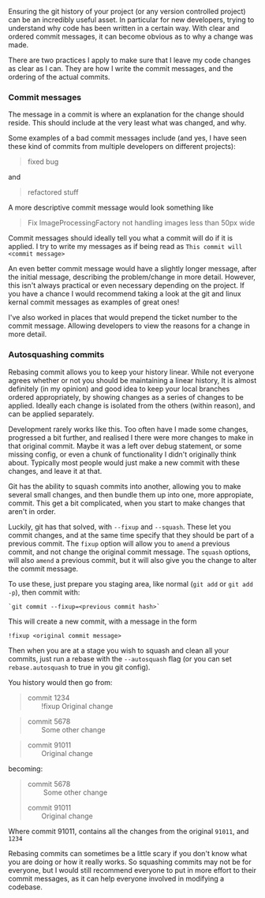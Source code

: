 Ensuring the git history of your project (or any version controlled project) can be an incredibly useful asset.
In particular for new developers, trying to understand why code has been written in a certain way.
With clear and ordered commit messages, it can become obvious as to why a change was made. 

There are two practices I apply to make sure that I leave my code changes as clear as I can. 
They are how I write the commit messages, and the
ordering of the actual commits.

### Commit messages
The message in a commit is where an explanation for the change should reside.
This should include at the very least what was changed, and why.

Some examples of a bad commit messages include (and yes, I have seen these kind of commits from multiple developers on different projects):

> fixed bug

and

> refactored stuff

A more descriptive commit message would look something like

> Fix ImageProcessingFactory not handling images less than 50px wide

Commit messages should ideally tell you what a commit will do if it is applied.
I try to write my messages as if being read as `This commit will <commit message>`

An even better commit message would have a slightly longer message, after the initial message, describing the problem/change in more detail. 
However, this isn't always practical or even necessary depending on the project.
If you have a chance I would recommend taking a look at the git and linux kernal commit messages as examples of great ones!

I've also worked in places that would prepend the ticket number to the commit message. Allowing developers to view the reasons for a change in more
detail.

### Autosquashing commits
Rebasing commit allows you to keep your history linear. 
While not everyone agrees whether or not you should be maintaining a linear history, 
It is almost definitely (in my opinion) and good idea to keep your local branches ordered appropriately, by showing changes as a series of changes to be applied.
Ideally each change is isolated from the others (within reason), and can be applied separately.

Development rarely works like this. Too often have I made some changes, progressed a bit further, and realised I there were more changes to make in
that original commit.
Maybe it was a left over debug statement, or some missing config, or even a chunk of functionality I didn't originally think about. 
Typically most people would just make a new commit with these changes, and leave it at that. 

Git has the ability to squash commits into another, allowing you to make several small changes, and then bundle them up into one, more appropiate,
commit.
This get a bit complicated, when you start to make changes that aren't in order.

Luckily, git has that solved, with `--fixup` and `--squash`. These let you commit changes, and at the same time specify that they should be part of a
previous commit.
The `fixup` option will allow you to `amend` a previous commit, and not change the original commit  message.
The `squash` options, will also `amend` a previous commit, but it will also give you the change to alter the commit message.

To use these, just prepare you staging area, like normal (`git add` or `git add -p`), then commit with:

    `git commit --fixup=<previous commit hash>`

This will create a new commit, with a message in the form

    !fixup <original commit message>

Then when you are at a stage you wish to squash and clean all your commits, just run a rebase with the `--autosquash` flag (or you can set
`rebase.autosquash` to true in you git config).

You history would then go from:

>commit 1234
><br> &nbsp; &nbsp; &nbsp; &nbsp;!fixup Original change

>commit 5678
><br> &nbsp; &nbsp; &nbsp; &nbsp;Some other change

>commit 91011
><br> &nbsp; &nbsp; &nbsp; &nbsp;Original change

becoming:

>commit 5678
><br>&nbsp; &nbsp; &nbsp; &nbsp; Some other change
>
>commit 91011
><br> &nbsp; &nbsp; &nbsp; &nbsp;Original change

Where commit 91011, contains all the changes from the original `91011`, and `1234`


Rebasing commits can sometimes be a little scary if you don't know what you are doing or how it really works.
So squashing commits may not be for everyone, but I would still recommend everyone to put in more effort to their commit messages, as it can help
everyone involved in modifying a codebase.
